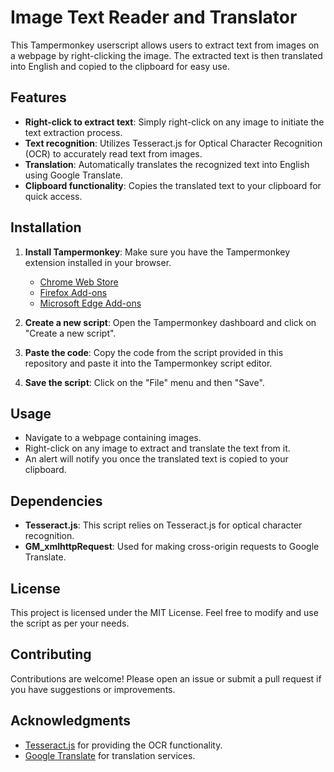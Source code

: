 # Image Text Reader and Translator

This Tampermonkey userscript allows users to extract text from images on a webpage by right-clicking the image. The extracted text is then translated into English and copied to the clipboard for easy use.

## Features

- **Right-click to extract text**: Simply right-click on any image to initiate the text extraction process.
- **Text recognition**: Utilizes Tesseract.js for Optical Character Recognition (OCR) to accurately read text from images.
- **Translation**: Automatically translates the recognized text into English using Google Translate.
- **Clipboard functionality**: Copies the translated text to your clipboard for quick access.

## Installation

1. **Install Tampermonkey**: Make sure you have the Tampermonkey extension installed in your browser.
   
   - [Chrome Web Store](https://chrome.google.com/webstore/detail/tampermonkey/dhdgffkkebhmipfmgdfohlll?hl=en)
   - [Firefox Add-ons](https://addons.mozilla.org/en-US/firefox/addon/tampermonkey/)
   - [Microsoft Edge Add-ons](https://microsoftedge.microsoft.com/addons/detail/tampermonkey/dhdgffkkebhmipfmgdfohlll?hl=en)

2. **Create a new script**: Open the Tampermonkey dashboard and click on "Create a new script".

3. **Paste the code**: Copy the code from the script provided in this repository and paste it into the Tampermonkey script editor.

4. **Save the script**: Click on the "File" menu and then "Save".

## Usage

- Navigate to a webpage containing images.
- Right-click on any image to extract and translate the text from it.
- An alert will notify you once the translated text is copied to your clipboard.

## Dependencies

- **Tesseract.js**: This script relies on Tesseract.js for optical character recognition.
- **GM_xmlhttpRequest**: Used for making cross-origin requests to Google Translate.

## License

This project is licensed under the MIT License. Feel free to modify and use the script as per your needs.

## Contributing

Contributions are welcome! Please open an issue or submit a pull request if you have suggestions or improvements.

## Acknowledgments

- [Tesseract.js](https://github.com/naptha/tesseract.js) for providing the OCR functionality.
- [Google Translate](https://translate.google.com/) for translation services.
